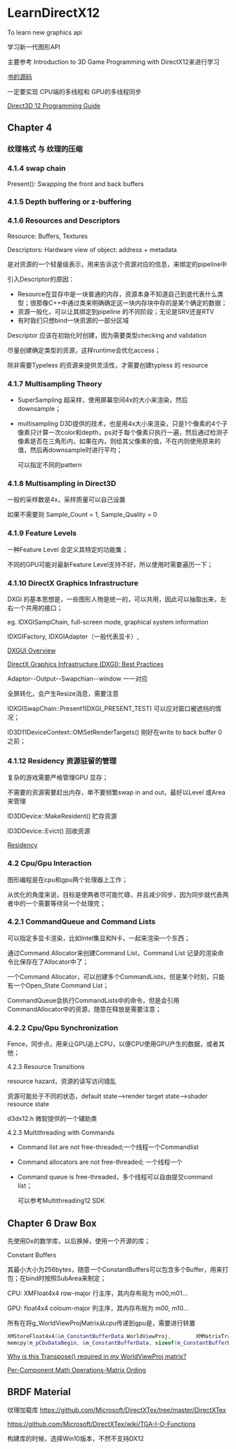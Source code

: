 # LearnDirectX12

To learn new graphics api

学习新一代图形API

主要参考 Introduction to 3D Game Programming with DirectX12来进行学习

[书的源码](http://www.d3dcoder.net/d3d12.htm)

一定要实现 CPU端的多线程和 GPU的多线程同步

[Direct3D 12 Programming Guide](https://docs.microsoft.com/zh-cn/windows/desktop/direct3d12/directx-12-programming-guide)



## Chapter 4

### 纹理格式 与 纹理的压缩

### 4.1.4 swap chain

Present(): Swapping the front and back buffers

### 4.1.5 Depth buffering or z-buffering

### 4.1.6 Resources and Descriptors

Resource:  Buffers, Textures

Descriptors: Hardware view of object: address + metadata

是对资源的一个轻量级表示，用来告诉这个资源对应的信息，来绑定的pipeline中

引入Descriptor的原因：

- Resource在显存中是一块普通的内存，资源本身不知道自己到底代表什么类型；很那像C++中通过类来明确确定这一块内存块中存的是某个确定的数据；
- 资源一般化，可以让其绑定到pipeline 的不同阶段；无论是SRV还是RTV
- 有时我们只想bind一块资源的一部分区域

Descriptor 应该在初始化时创建，因为需要类型checking and validation

尽量创建确定类型的资源，这样runtime会优化access；

除非需要Typeless 的资源来提供灵活性，才需要创建typless 的 resource

### 4.1.7 Multisampling Theory

- SuperSampling 超采样，使用屏幕空间4x的大小来渲染，然后downsample；

- multisampling D3D提供的技术，也是用4x大小来渲染，只是1个像素的4个子像素只计算一次color和depth，ps对于每个像素只执行一遍，然后通过检测子像素是否在三角形内，如果在内，则给其父像素的值，不在内则使用原来的值，然后再downsample时进行平均；

  可以指定不同的pattern

### 4.1.8 Multisampling in Direct3D

一般的采样数是4x，采样质量可以自己设置

如果不需要则 Sample_Count = 1, Sample_Quality = 0

### 4.1.9 Feature Levels

一种Feature Level 会定义其特定的功能集；

不同的GPU可能对最新Feature Level支持不好，所以使用时需要遍历一下；

### 4.1.10 DirectX Graphics Infrastructure

DXGI 的基本思想是，一些图形人物是统一的，可以共用，因此可以抽取出来，左右一个共用的接口；

eg. IDXGISampChain, full-screen mode, graphical system information

IDXGIFactory, IDXGIAdapter（一般代表显卡）, 

[DXGUI Overview](https://docs.microsoft.com/zh-cn/windows/desktop/direct3ddxgi/d3d10-graphics-programming-guide-dxgi)

[DirectX Graphics Infrastructure (DXGI): Best Practices](https://docs.microsoft.com/zh-cn/windows/desktop/direct3darticles/dxgi-best-practices)

Adaptor--Output--Swapchian--window 一一对应

全屏转化，会产生Resize消息，需要注意

IDXGISwapChain::Present1(DXGI_PRESENT_TEST) 可以应对窗口被遮挡的情况；

ID3D11DeviceContext::OMSetRenderTargets() 刚好在write to back buffer 0 之前；



### 4.1.12 Residency 资源驻留的管理

复杂的游戏需要严格管理GPU 显存；

不需要的资源需要赶出内存，单不要频繁swap in and out，最好以Level 或Area来管理

ID3DDevice::MakeResident() 贮存资源

ID3DDevice::Evict() 回收资源

[Residency](https://docs.microsoft.com/zh-cn/windows/desktop/direct3d12/residency)



### 4.2 Cpu/Gpu Interaction

图形编程是在cpu和gpu两个处理器上工作；

从优化的角度来说，目标是使两者尽可能忙碌，并且减少同步，因为同步就代表两者中的一个需要等待另一个处理完；

### 4.2.1 CommandQueue and Command Lists

可以指定多显卡渲染，比如Intel集显和N卡，一起来渲染一个东西；

通过Command Allocator来创建Command List，Command List 记录的渲染命令比保存在了Allocator中了；

一个Command Allocator，可以创建多个CommandLists，但是某个时刻，只能有一个Open_State Command List；

CommandQueue会执行CommandLists中的命令，但是会引用CommandAllocator中的资源，随意在释放是需要注意；

### 4.2.2 Cpu/Gpu Synchronization

Fence，同步点，用来让GPU追上CPU，以便CPU使用GPU产生的数据，或者其他；

4.2.3 Resource Transitions

resource hazard，资源的读写访问错乱

资源可能处于不同的状态，default state-->render target state-->shader resource state

d3dx12.h 微软提供的一个辅助类

4.2.3 Multithreading with Commands

- Command list are not free-threaded;一个线程一个Commandlist

- Command allocators are not free-threaded; 一个线程一个

- Command queue is free-threaded，多个线程可以自由提交command list；

  可以参考Multithreading12 SDK



## Chapter 6 Draw Box

先使用Dx的数学库，以后换掉，使用一个开源的库；

Constant Buffers

其最小大小为256bytes，随意一个ConstantBuffers可以包含多个Buffer，用来打包；在bind时按照SubArea来制定；

CPU:  XMFloat4x4 row-major 行主序，其内存布局为 m00,m01...

GPU:  float4x4 coloum-major 列主序，其内存布局为 m00, m10...

所有在将g_WorldViewProjMatrix从cpu传递到gpu是，需要进行转置

```c++
XMStoreFloat4x4(&m_ConstantBufferData.WorldViewProj, 		XMMatrixTranspose(mWorldViewProj));
memcpy(m_pCbvDataBegin, &m_ConstantBufferData, sizeof(m_ConstantBufferData));
```

[Why is this Transpose() required in my WorldViewProj matrix?](https://stackoverflow.com/questions/32037617/why-is-this-transpose-required-in-my-worldviewproj-matrix)

[Per-Component Math Operations-Matrix Ording](https://docs.microsoft.com/zh-cn/windows/desktop/direct3dhlsl/dx-graphics-hlsl-per-component-math#Matrix_Ordering)



## BRDF Material

纹理加载库 https://github.com/Microsoft/DirectXTex/tree/master/DirectXTex

https://github.com/Microsoft/DirectXTex/wiki/TGA-I-O-Functions

构建库的时候，选择Win10版本，不然不支持DX12











